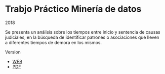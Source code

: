 # Trabjo Práctico Minería de datos

2018

Se presenta un análisis sobre los tiempos entre inicio y sentencia de causas judiciales, en la búsqueda de identificar patrones o asociaciones que lleven a diferentes tiempos de demora en los mismos.


Version 

* [WEB](https://zojeda.github.io/tpmineria-utnpna/TPMineria.html)
* [PDF](https://zojeda.github.io/tpmineria-utnpna/TPMineria.pdf)